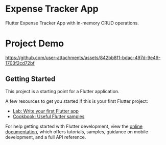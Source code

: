 # Expense Tracker App

Flutter Expense Tracker App with in-memory CRUD operations.

# Project Demo

https://github.com/user-attachments/assets/842bb8f1-bdac-497d-9e49-1703f2cd72bf

## Getting Started

This project is a starting point for a Flutter application.

A few resources to get you started if this is your first Flutter project:

- [Lab: Write your first Flutter app](https://docs.flutter.dev/get-started/codelab)
- [Cookbook: Useful Flutter samples](https://docs.flutter.dev/cookbook)

For help getting started with Flutter development, view the
[online documentation](https://docs.flutter.dev/), which offers tutorials,
samples, guidance on mobile development, and a full API reference.
